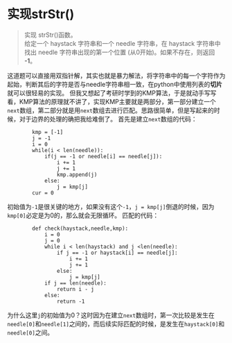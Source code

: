 # 实现strStr()
> 实现  strStr()函数。  
> 给定一个 haystack 字符串和一个 needle 字符串，在 haystack 字符串中找出 needle 字符串出现的第一个位置 (从0开始)。如果不存在，则返回  **-1**。  

这道题可以直接用双指针解，其实也就是暴力解法，将字符串中的每一个字符作为起始，判断其后的字符是否与needle字符串相一致，在python中使用列表的**切片**就可以很轻易的实现。
但我又想起了考研时学到的KMP算法，于是就动手写写看，KMP算法的原理就不讲了，实现KMP主要就是两部分，第一部分建立一个`next`数组，第二部分就是用`next`数组去进行匹配。思路很简单，但是写起来的时候，对于边界的处理的确把我给难倒了。
首先是建立`next`数组的代码：

```
        kmp = [-1]
        j = -1
        i = 0
        while(i < len(needle)):
            if(j == -1 or needle[i] == needle[j]):
                i += 1
                j += 1
                kmp.append(j)
            else:
                j = kmp[j]
        cur = 0
```
初始值为`-1`是很关键的地方，如果没有这个`-1`，`j = kmp[j]`倒退的时候，因为`kmp[0]`必定是为0的，那么就会无限循环。
匹配的代码：

```
        def check(haystack,needle,kmp):
            i = 0
            j = 0
            while i < len(haystack) and j <len(needle):
                if j == -1 or haystack[i] == needle[j]:
                    i += 1
                    j += 1
                else:
                    j = kmp[j]
            if j == len(needle):
                return i - j
            else:
                return -1
```
为什么这里`j`的初始值为0？这时因为在建立`next`数组时，第一次比较是发生在`needle[0]`和`needle[1]`之间的，而后续实际匹配的时候，是发生在`haystack[0]`和`needle[0]`之间。

